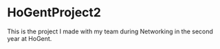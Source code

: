 # HoGentProject2
This is the project I made with my team during Networking in the second year at HoGent.
